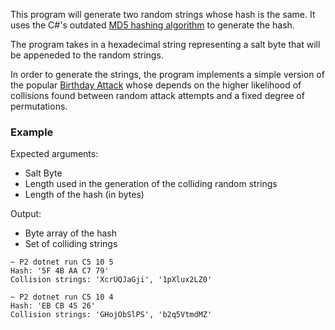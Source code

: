This program will generate two random strings whose hash is the same. 
It uses the C#'s outdated [MD5 hashing algorithm](https://docs.microsoft.com/en-us/dotnet/api/system.security.cryptography.md5?view=netcore-3.1) to generate the hash. 

The program takes in a hexadecimal string representing a salt byte that will be appeneded to the random strings. 

In order to generate the strings, the program implements a simple version of the popular [Birthday Attack](https://en.wikipedia.org/wiki/Birthday_attack) whose depends on the higher likelihood of collisions found between random attack attempts and a fixed degree of permutations.



### Example
Expected arguments:
* Salt Byte
* Length used in the generation of the colliding random strings
* Length of the hash (in bytes)

Output:
* Byte array of the hash
* Set of colliding strings
```
~ P2 dotnet run C5 10 5 
Hash: '5F 4B AA C7 79'
Collision strings: 'XcrUQJaGji', '1pXlux2LZ0'

~ P2 dotnet run C5 10 4
Hash: 'EB CB 45 26'
Collision strings: 'GHojObSlPS', 'b2q5VtmdMZ'
```
